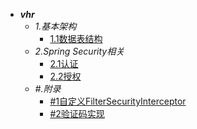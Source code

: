 - ***vhr***
  - *1.基本架构*
    - [1.1数据表结构](/backend/OpenSourceProjs/vhr/vhr_1.md)
  - *2.Spring Security相关*
    - [2.1认证](/backend/OpenSourceProjs/vhr/vhr_2_ss.md)
    - [2.2授权](/backend/OpenSourceProjs/vhr/vhr_3_ss.md)
  - *#.附录*
    - [#1自定义FilterSecurityInterceptor](/backend/OpenSourceProjs/vhr/vhr_#1_ss.md)
    - [#2验证码实现](/backend/OpenSourceProjs/vhr/vhr_#2_ss.md)
